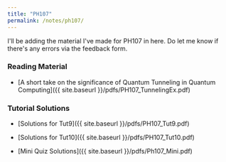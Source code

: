 ```yaml
---
title: "PH107"
permalink: /notes/ph107/
---
```


I'll be adding the material I've made for PH107 in here.
Do let me know if there's any errors via the feedback form.

### Reading Material

- [A short take on the significance of Quantum Tunneling in Quantum Computing]({{ site.baseurl }}/pdfs/PH107_TunnelingEx.pdf)

### Tutorial Solutions

- [Solutions for Tut9]({{ site.baseurl }}/pdfs/PH107_Tut9.pdf)
- [Solutions for Tut10]({{ site.baseurl }}/pdfs/PH107_Tut10.pdf)

- [Mini Quiz Solutions]({{ site.baseurl }}/pdfs/Ph107_Mini.pdf)